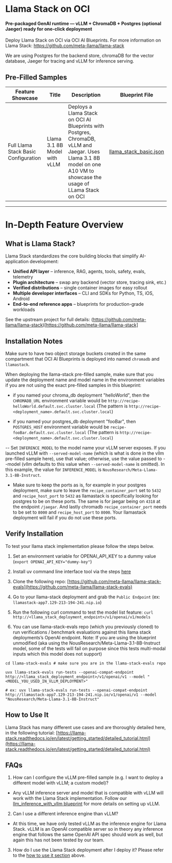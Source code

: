 # Llama Stack on OCI

#### Pre-packaged GenAI runtime — vLLM + ChromaDB + Postgres (optional Jaeger) ready for one-click deployment

Deploy Llama Stack on OCI via OCI AI Blueprints. For more information on Llama Stack: https://github.com/meta-llama/llama-stack

We are using Postgres for the backend store, chromaDB for the vector database, Jaeger for tracing and vLLM for inference serving.

## Pre-Filled Samples

| Feature Showcase                     | Title                        | Description                                                                                                                                                            | Blueprint File                                   |
| ------------------------------------ | ---------------------------- | ---------------------------------------------------------------------------------------------------------------------------------------------------------------------- | ------------------------------------------------ |
| Full Llama Stack Basic Configuration | Llama 3.1 8B Model with vLLM | Deploys a Llama Stack on OCI AI Blueprints with Postgres, ChromaDB, vLLM and Jaegar. Uses Llama 3.1 8B model on one A10 VM to showcase the usage of LLama Stack on OCI | [llama_stack_basic.json](llama_stack_basic.json) |

---

# In-Depth Feature Overview

## What is Llama Stack?

Llama Stack standardizes the core building blocks that simplify AI-application development:

- **Unified API layer** – inference, RAG, agents, tools, safety, evals, telemetry
- **Plugin architecture** – swap any backend (vector store, tracing sink, etc.)
- **Verified distributions** – single container images for easy rollout
- **Multiple developer interfaces** – CLI and SDKs for Python, TS, iOS, Android
- **End-to-end reference apps** – blueprints for production-grade workloads

See the upstream project for full details: (https://github.com/meta-llama/llama-stack)[https://github.com/meta-llama/llama-stack]

## Installation Notes

Make sure to have two object storage buckets created in the same compartment that OCI AI Blueprints is deployed into named `chromadb` and `llamastack`.

When deploying the llama-stack pre-filled sample, make sure that you update the deployment name and model name in the environment variables if you are not using the exact pre-filled samples in this blueprint:

- if you named your chroma_db deployment "helloWorld", then the `CHROMADB_URL` environment variable would be `http://recipe-helloWorld.default.svc.cluster.local` (The pattern is `http://recipe-<deployment_name>.default.svc.cluster.local`)

- if you named your postgres_db deployment "fooBar", then `POSTGRES_HOST` environment variable would be `recipe-fooBar.default.svc.cluster.local` (The pattern is `http://recipe-<deployment_name>.default.svc.cluster.local`)

-- Set `INFERENCE_MODEL` to the model name your vLLM server exposes. If you launched vLLM with `--served-model-name` (which is what is done in the vllm pre-filled sample here), use that value; otherwise, use the value passed to --model (vllm defaults to this value when `--served-model-name` is omitted). In this example, the value for `INFERENCE_MODEL` is `NousResearch/Meta-Llama-3.1-8B-Instruct`.

- Make sure to keep the ports as is, for example in your postgres deployment, make sure to leave the `recipe_container_port` set to `5432` and `recipe_host_port` to `5432` as llamastack is specifically looking for postgres to be on these ports. The same is for jaegar being on `4318` at the endpoint `/jaegar`. And lastly chromadb `recipe_container_port` needs to be set to `8000` and `recipe_host_port` to `8000`. Your llamastack deployment will fail if you do not use these ports.

## Verify Installation

To test your llama stack implementation please follow the steps below.

1. Set an environment variable for OPENAI_API_KEY to a dummy value (`export OPENAI_API_KEY="dummy-key"`)

2. Install uv command line interface tool via the steps [here](https://docs.astral.sh/uv/getting-started/installation/)

3. Clone the following repo: [https://github.com/meta-llama/llama-stack-evals](https://github.com/meta-llama/llama-stack-evals)

4. Go to your llama-stack deployment and grab the `Public Endpoint` (ex: `llamastack-app7.129-213-194-241.nip.io`)

5. Run the following curl command to test the model list feature: `curl http://<llama_stack_deployment_endpoint>/v1/openai/v1/models`

6. You can use llama-stack-evals repo (which you previously cloned) to run verifications / benchmark evaluations against this llama stack deployments’s OpenAI endpoint. Note: If you are using the blueprint unmodified (aka using the NousResearch/Meta-Llama-3.1-8B-Instruct model, some of the tests will fail on purpose since this tests multi-modal inputs which this model does not support)

```
cd llama-stack-evals # make sure you are in the llama-stack-evals repo

uvx llama-stack-evals run-tests --openai-compat-endpoint http://<llama_stack_deployment_endpoint>/v1/openai/v1 --model "<MODEL_YOU_USED_IN_VLLM_DEPLOYMENT>"

# ex: uvx llama-stack-evals run-tests --openai-compat-endpoint http://llamastack-app7.129-213-194-241.nip.io/v1/openai/v1 --model "NousResearch/Meta-Llama-3.1-8B-Instruct"
```

## How to Use It

Llama Stack has many different use cases and are thoroughly detailed here, in the following tutorial: [https://llama-stack.readthedocs.io/en/latest/getting_started/detailed_tutorial.html](https://llama-stack.readthedocs.io/en/latest/getting_started/detailed_tutorial.html)

## FAQs

1. How can I configure the vLLM pre-filled sample (e.g. I want to deploy a different model with vLLM; a custom model)?

- Any vLLM inference server and model that is compatible with vLLM will work with the Llama Stack implementation. Follow our [llm_inference_with_vllm blueprint](../llm_inference_with_vllm/README.md) for more details on setting up vLLM.

2. Can I use a different inference engine than vLLM?

- At this time, we have only tested vLLM as the inference engine for Llama Stack. vLLM is an OpenAI compatible server so in theory any inference engine that follows the same OpenAI API spec should work as well, but again this has not been tested by our team.

3. How do I use the Llama Stack deployment after I deploy it?
   Please refer to the [how to use it section](#how-to-use-it) above.
